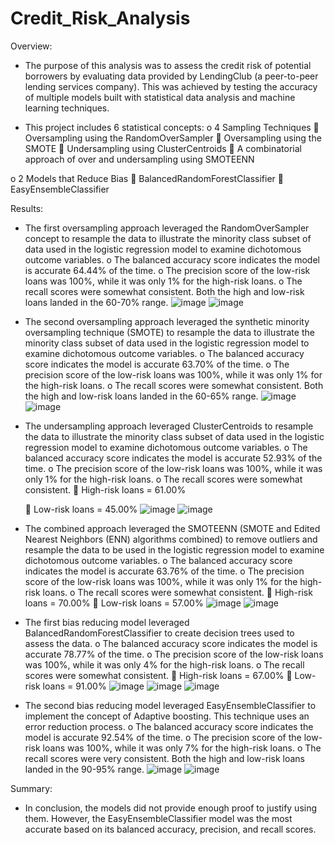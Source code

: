 # Credit_Risk_Analysis



Overview:


-	The purpose of this analysis was to assess the credit risk of potential borrowers by evaluating data provided by LendingClub (a peer-to-peer lending services company). This was achieved by testing the accuracy of multiple models built with statistical data analysis and machine learning techniques.


-	This project includes 6 statistical concepts:
o	4 Sampling Techniques
  	Oversampling using the RandomOverSampler
  	Oversampling using the SMOTE
  	Undersampling using ClusterCentroids
  	A combinatorial approach of over and undersampling using SMOTEENN

o	2 Models that Reduce Bias
  	BalancedRandomForestClassifier
  	EasyEnsembleClassifier
  
  
  
Results:


-	The first oversampling approach leveraged the RandomOverSampler concept to resample the data to illustrate the minority class subset of data used in the logistic regression model to examine dichotomous outcome variables.
  o	The balanced accuracy score indicates the model is accurate 64.44% of the time.
  o	The precision score of the low-risk loans was 100%, while it was only 1% for the high-risk loans.
  o	The recall scores were somewhat consistent. Both the high and low-risk loans landed in the 60-70% range.
![image](https://user-images.githubusercontent.com/96176817/167279543-090261f4-cc2e-4938-a438-b8515f916271.png)
![image](https://user-images.githubusercontent.com/96176817/167279546-478a5119-4278-4a3a-a990-7f329edbd1f0.png)

-	The second oversampling approach leveraged the synthetic minority oversampling technique (SMOTE) to resample the data to illustrate the minority class subset of data used in the logistic regression model to examine dichotomous outcome variables.
  o	The balanced accuracy score indicates the model is accurate 63.70% of the time.
  o	The precision score of the low-risk loans was 100%, while it was only 1% for the high-risk loans.
  o	The recall scores were somewhat consistent. Both the high and low-risk loans landed in the 60-65% range.
![image](https://user-images.githubusercontent.com/96176817/167279558-1fb5d7ad-913c-401d-b326-ddc63e63f09a.png)
![image](https://user-images.githubusercontent.com/96176817/167279561-11052f5f-b0eb-4876-82b7-fae420df0fee.png)

-	The undersampling approach leveraged ClusterCentroids to resample the data to illustrate the minority class subset of data used in the logistic regression model to examine dichotomous outcome variables.
  o	The balanced accuracy score indicates the model is accurate 52.93% of the time.
  o	The precision score of the low-risk loans was 100%, while it was only 1% for the high-risk loans.
  o	The recall scores were somewhat consistent.
    	High-risk loans = 61.00%

    	Low-risk loans = 45.00%
![image](https://user-images.githubusercontent.com/96176817/167279576-d3837b91-358f-4145-ade8-6118d1d6f423.png)
![image](https://user-images.githubusercontent.com/96176817/167279578-bac3ac50-6f89-4714-92e6-48b20efd1d22.png)

-	The combined approach leveraged the SMOTEENN (SMOTE and Edited Nearest Neighbors (ENN) algorithms combined) to remove outliers and resample the data to be used in the logistic regression model to examine dichotomous outcome variables.
  o	The balanced accuracy score indicates the model is accurate 63.76% of the time.
  o	The precision score of the low-risk loans was 100%, while it was only 1% for the high-risk loans.
  o	The recall scores were somewhat consistent.
    	High-risk loans = 70.00%
    	Low-risk loans = 57.00%
![image](https://user-images.githubusercontent.com/96176817/167279587-ae561122-de9e-45b9-b54f-7f023836027c.png)
![image](https://user-images.githubusercontent.com/96176817/167279592-c38169e5-b0d0-4c7d-96cf-2ccb8c2603bf.png)

-	The first bias reducing model leveraged BalancedRandomForestClassifier to create decision trees used to assess the data.
  o	The balanced accuracy score indicates the model is accurate 78.77% of the time.
  o	The precision score of the low-risk loans was 100%, while it was only 4% for the high-risk loans.
  o	The recall scores were somewhat consistent.
    	High-risk loans = 67.00%
    	Low-risk loans = 91.00%
![image](https://user-images.githubusercontent.com/96176817/167279612-55465c29-00df-43b0-b60d-1140b267c1a6.png)
![image](https://user-images.githubusercontent.com/96176817/167279618-40b5db32-46d6-476d-b5bd-4698de03266b.png)
![image](https://user-images.githubusercontent.com/96176817/167279628-f36d15bd-7891-45fb-8aa4-c399d5c04e02.png)

-	The second bias reducing model leveraged EasyEnsembleClassifier to implement the concept of Adaptive boosting. This technique uses an error reduction process.
  o	The balanced accuracy score indicates the model is accurate 92.54% of the time.
  o	The precision score of the low-risk loans was 100%, while it was only 7% for the high-risk loans.
  o	The recall scores were very consistent. Both the high and low-risk loans landed in the 90-95% range.
![image](https://user-images.githubusercontent.com/96176817/167279643-661049a5-e785-4f2d-bbea-d7a8a7c3405c.png)
![image](https://user-images.githubusercontent.com/96176817/167279647-15911ea5-983b-47ba-ac17-cb32a4cf0c02.png)



Summary:


-	In conclusion, the models did not provide enough proof to justify using them. However, the EasyEnsembleClassifier model was the most accurate based on its balanced accuracy, precision, and recall scores.

